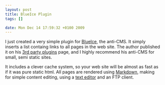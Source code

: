 ```yaml
--- 
layout: post
title: BlueIce Plugin
tags: []

date: Mon Dec 14 17:59:32 +0100 2009
---
```

I just created a very simple plugin for <a title="The Anti-CMS" href="http://blueiceapp.com">BlueIce</a>, the anti-CMS. It simply inserts a list containg links to all pages in the web site. The author published it on his <a href="http://blueiceapp.com/docs/plugins">3rd party plugins</a> page, and I highly recommend his anti-CMS for small, semi static sites.

It includes a clever cache system, so your web site will be almost as fast as if it was pure static html. All pages are rendered using <a href="http://daringfireball.net/projects/markdown/">Markdown</a>, making for simple content editing, using a <a href="http://geany.org/">text editor</a> and an FTP client.
